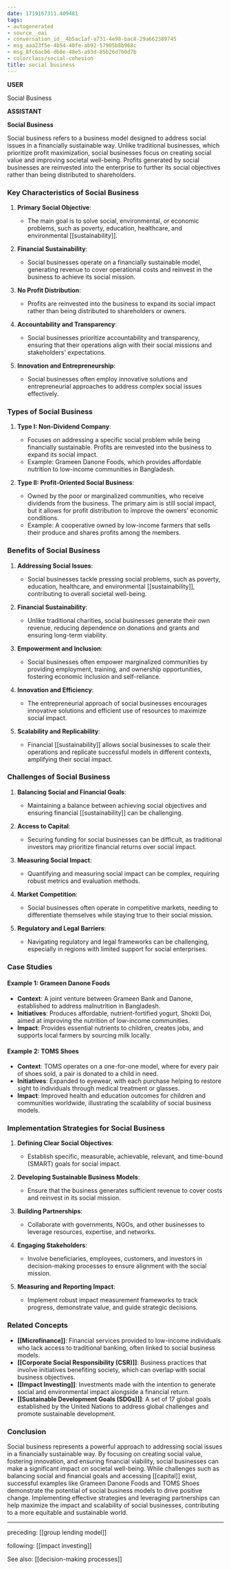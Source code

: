 ```yaml
---
date: 1719167311.409481
tags:
- autogenerated
- source__oai
- conversation_id__4b5ac1af-a731-4e98-bac8-29a662389745
- msg_aaa23f5e-4b54-40fe-ab92-57905b8b968c
- msg_8fc6acb6-db8e-48e5-a93d-85b26d7b0d7b
- colorclass/social-cohesion
title: social business
---
```


**USER**

Social Business


**ASSISTANT**

**Social Business**

Social business refers to a business model designed to address social issues in a financially sustainable way. Unlike traditional businesses, which prioritize profit maximization, social businesses focus on creating social value and improving societal well-being. Profits generated by social businesses are reinvested into the enterprise to further its social objectives rather than being distributed to shareholders.

### Key Characteristics of Social Business

1. **Primary Social Objective**:
   - The main goal is to solve social, environmental, or economic problems, such as poverty, education, healthcare, and environmental [[sustainability]].

2. **Financial Sustainability**:
   - Social businesses operate on a financially sustainable model, generating revenue to cover operational costs and reinvest in the business to achieve its social mission.

3. **No Profit Distribution**:
   - Profits are reinvested into the business to expand its social impact rather than being distributed to shareholders or owners.

4. **Accountability and Transparency**:
   - Social businesses prioritize accountability and transparency, ensuring that their operations align with their social missions and stakeholders' expectations.

5. **Innovation and Entrepreneurship**:
   - Social businesses often employ innovative solutions and entrepreneurial approaches to address complex social issues effectively.

### Types of Social Business

1. **Type I: Non-Dividend Company**:
   - Focuses on addressing a specific social problem while being financially sustainable. Profits are reinvested into the business to expand its social impact.
   - Example: Grameen Danone Foods, which provides affordable nutrition to low-income communities in Bangladesh.

2. **Type II: Profit-Oriented Social Business**:
   - Owned by the poor or marginalized communities, who receive dividends from the business. The primary aim is still social impact, but it allows for profit distribution to improve the owners' economic conditions.
   - Example: A cooperative owned by low-income farmers that sells their produce and shares profits among the members.

### Benefits of Social Business

1. **Addressing Social Issues**:
   - Social businesses tackle pressing social problems, such as poverty, education, healthcare, and environmental [[sustainability]], contributing to overall societal well-being.

2. **Financial Sustainability**:
   - Unlike traditional charities, social businesses generate their own revenue, reducing dependence on donations and grants and ensuring long-term viability.

3. **Empowerment and Inclusion**:
   - Social businesses often empower marginalized communities by providing employment, training, and ownership opportunities, fostering economic inclusion and self-reliance.

4. **Innovation and Efficiency**:
   - The entrepreneurial approach of social businesses encourages innovative solutions and efficient use of resources to maximize social impact.

5. **Scalability and Replicability**:
   - Financial [[sustainability]] allows social businesses to scale their operations and replicate successful models in different contexts, amplifying their social impact.

### Challenges of Social Business

1. **Balancing Social and Financial Goals**:
   - Maintaining a balance between achieving social objectives and ensuring financial [[sustainability]] can be challenging.

2. **Access to Capital**:
   - Securing funding for social businesses can be difficult, as traditional investors may prioritize financial returns over social impact.

3. **Measuring Social Impact**:
   - Quantifying and measuring social impact can be complex, requiring robust metrics and evaluation methods.

4. **Market Competition**:
   - Social businesses often operate in competitive markets, needing to differentiate themselves while staying true to their social mission.

5. **Regulatory and Legal Barriers**:
   - Navigating regulatory and legal frameworks can be challenging, especially in regions with limited support for social enterprises.

### Case Studies

#### Example 1: **Grameen Danone Foods**

- **Context**: A joint venture between Grameen Bank and Danone, established to address malnutrition in Bangladesh.
- **Initiatives**: Produces affordable, nutrient-fortified yogurt, Shokti Doi, aimed at improving the nutrition of low-income communities.
- **Impact**: Provides essential nutrients to children, creates jobs, and supports local farmers by sourcing milk locally.

#### Example 2: **TOMS Shoes**

- **Context**: TOMS operates on a one-for-one model, where for every pair of shoes sold, a pair is donated to a child in need.
- **Initiatives**: Expanded to eyewear, with each purchase helping to restore sight to individuals through medical treatment or glasses.
- **Impact**: Improved health and education outcomes for children and communities worldwide, illustrating the scalability of social business models.

### Implementation Strategies for Social Business

1. **Defining Clear Social Objectives**:
   - Establish specific, measurable, achievable, relevant, and time-bound (SMART) goals for social impact.

2. **Developing Sustainable Business Models**:
   - Ensure that the business generates sufficient revenue to cover costs and reinvest in its social mission.

3. **Building Partnerships**:
   - Collaborate with governments, NGOs, and other businesses to leverage resources, expertise, and networks.

4. **Engaging Stakeholders**:
   - Involve beneficiaries, employees, customers, and investors in decision-making processes to ensure alignment with the social mission.

5. **Measuring and Reporting Impact**:
   - Implement robust impact measurement frameworks to track progress, demonstrate value, and guide strategic decisions.

### Related Concepts

- **[[Microfinance]]**: Financial services provided to low-income individuals who lack access to traditional banking, often linked to social business models.
- **[[Corporate Social Responsibility (CSR)]]**: Business practices that involve initiatives benefiting society, which can overlap with social business objectives.
- **[[Impact Investing]]**: Investments made with the intention to generate social and environmental impact alongside a financial return.
- **[[Sustainable Development Goals (SDGs)]]**: A set of 17 global goals established by the United Nations to address global challenges and promote sustainable development.

### Conclusion

Social business represents a powerful approach to addressing social issues in a financially sustainable way. By focusing on creating social value, fostering innovation, and ensuring financial viability, social businesses can make a significant impact on societal well-being. While challenges such as balancing social and financial goals and accessing [[capital]] exist, successful examples like Grameen Danone Foods and TOMS Shoes demonstrate the potential of social business models to drive positive change. Implementing effective strategies and leveraging partnerships can help maximize the impact and scalability of social businesses, contributing to a more equitable and sustainable world.


---

preceding: [[group lending model]]  


following: [[impact investing]]

See also: [[decision-making processes]]